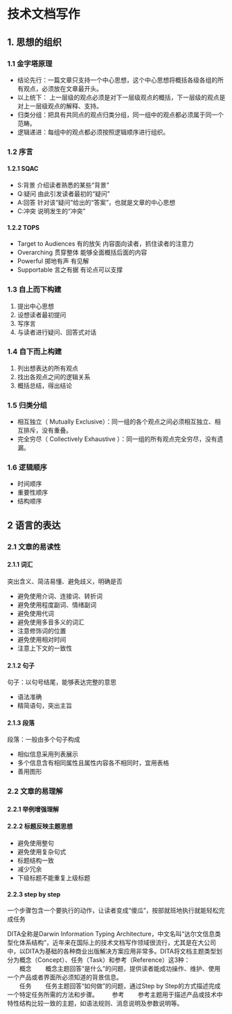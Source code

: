 # 技术文档写作
## 1. 思想的组织
### 1.1 金字塔原理
 -  结论先行：一篇文章只支持一个中心思想，这个中心思想将概括各级各组的所有观点，必须放在文章最开头。
 -  以上统下： 上一层级的观点必须是对下一层级观点的概括，下一层级的观点是对上一层级观点的解释、支持。
 -  归类分组：把具有共同点的观点归类分组，同一组中的观点都必须属于同一个范畴。
 -  逻辑递进：每组中的观点都必须按照逻辑顺序进行组织。

### 1.2 序言
#### 1.2.1 SQAC
 - S:背景 介绍读者熟悉的某些“背景”
 - Q:疑问 由此引发读者最初的“疑问”
 - A:回答 针对该“疑问”给出的“答案”，也就是文章的中心思想
 - C:冲突 说明发生的“冲突”

#### 1.2.2 TOPS
 - Target to Audiences 有的放矢 内容面向读者，抓住读者的注意力
 - Overarching 贯穿整体 能够全面概括后面的内容
 - Powerful 掷地有声 有见解
 - Supportable 言之有据 有论点可以支撑

### 1.3 自上而下构建 
1. 提出中心思想
2. 设想读者最初提问
3. 写序言
4. 与读者进行疑问、回答式对话

### 1.4 自下而上构建
1. 列出想表达的所有观点
2. 找出各观点之间的逻辑关系
3. 概括总结，得出结论

### 1.5 归类分组
 -   相互独立（ Mutually Exclusive）：同一组的各个观点之间必须相互独立、相互排斥，没有重叠。
 -  完全穷尽（ Collectively Exhaustive ）：同一组的所有观点完全穷尽，没有遗漏。

### 1.6 逻辑顺序
 - 时间顺序
 - 重要性顺序
 - 结构顺序

## 2 语言的表达
### 2.1 文章的易读性
#### 2.1.1 词汇 
突出含义、简洁易懂、避免歧义，明确是否
 - 避免使用介词、连接词、转折词
 - 避免使用程度副词、情绪副词
 - 避免使用代词
 - 避免使用多音多义的词汇
 - 注意修饰词的位置
 - 避免使用相对时间
 - 注意上下文的一致性
#### 2.1.2 句子
句子：以句号结尾，能够表达完整的意思
 - 语法准确
 - 精简语句，突出主旨
#### 2.1.3 段落
段落：一般由多个句子构成
 - 相似信息采用列表展示
 - 多个信息含有相同属性且属性内容各不相同时，宜用表格
 - 善用图形

### 2.2 文章的易理解
#### 2.2.1 举例增强理解
#### 2.2.2 标题反映主题思想
 - 避免使用整句
 - 避免使用复杂句式
 - 标题结构一致
 - 减少冗余
 - 下级标题不能重复上级标题

#### 2.2.3 step by step
一个步骤包含一个要执行的动作，让读者变成“傻瓜”，按部就班地执行就能轻松完成任务

DITA全称是Darwin Information Typing Architecture，中文名叫“达尔文信息类型化体系结构”，近年来在国际上的技术文档写作领域很流行，尤其是在大公司中，以DITA为基础的各种商业出版解决方案应用非常多。DITA将文档主题类型划分为概念（Concept）、任务（Task）和参考（Reference）这3种：  
　　概念 
　　概念主题回答“是什么”的问题，提供读者能成功操作、维护、使用一个产品或者界面所必须知道的背景信息。  
　　任务 
　　任务主题回答“如何做”的问题，通过Step by Step的方式描述完成一个特定任务所需的方法和步骤。 
　　参考 
　　参考主题用于描述产品或技术中特性结构比较一致的主题，如语法规则、消息说明及参数说明等。 
